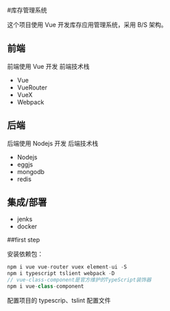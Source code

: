 #库存管理系统

这个项目使用 Vue 开发库存应用管理系统，采用 B/S 架构。

## 前端

前端使用 Vue 开发
前端技术栈

- Vue
- VueRouter
- VueX
- Webpack

## 后端

后端使用 Nodejs 开发
后端技术栈

- Nodejs
- eggjs
- mongodb
- redis

## 集成/部署

- jenks
- docker

##first step

安装依赖包：

```javascript
npm i vue vue-router vuex element-ui -S
npm i typescript tslient webpack -D
// vue-class-component是官方维护的TypeScript装饰器
npm i vue-class-component
```

配置项目的 typescrip、tslint 配置文件
